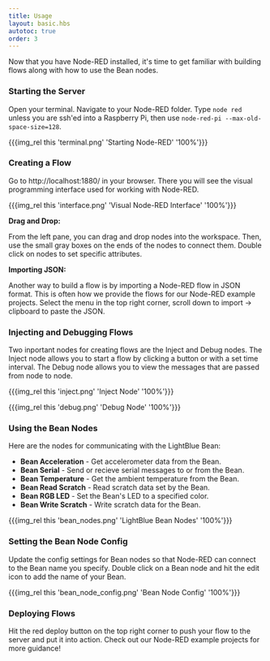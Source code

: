 ```yaml
---
title: Usage
layout: basic.hbs
autotoc: true
order: 3
---
```


Now that you have Node-RED installed, it's time to get familiar with building flows along with how to use the Bean nodes. 

### Starting the Server

Open your terminal. Navigate to your Node-RED folder. Type `node red` unless you are ssh'ed into a Raspberry Pi, then use `node-red-pi --max-old-space-size=128`.

{{{img_rel this 'terminal.png' 'Starting Node-RED' '100%'}}}


### Creating a Flow

Go to http://localhost:1880/ in your  browser. There you will see the visual programming interface used for working with Node-RED.

{{{img_rel this 'interface.png' 'Visual Node-RED Interface' '100%'}}}

__Drag and Drop:__

From the left pane, you can drag and drop nodes into the workspace. Then, use the small gray boxes on the ends of the nodes to connect them. Double click on nodes to set specific attributes. 

__Importing JSON:__

Another way to build a flow is by importing a Node-RED flow in JSON format. This is often how we provide the flows for our Node-RED example projects. Select the menu in the top right corner, scroll down to import -> clipboard to paste the JSON. 


### Injecting and Debugging Flows

Two inportant nodes for creating flows are the Inject and Debug nodes. The Inject node allows you to start a flow by clicking a button or with a set time interval. The Debug node allows you to view the messages that are passed from node to node. 

{{{img_rel this 'inject.png' 'Inject Node' '100%'}}}

{{{img_rel this 'debug.png' 'Debug Node' '100%'}}}


### Using the Bean Nodes

Here are the nodes for communicating with the LightBlue Bean:

* __Bean Acceleration__ - Get accelerometer data from the Bean.
* __Bean Serial__ - Send or recieve serial messages to or from the Bean.
* __Bean Temperature__ - Get the ambient temperature from the Bean.
* __Bean Read Scratch__ - Read scratch data set by the Bean. 
* __Bean RGB LED__ - Set the Bean's LED to a specified color.
* __Bean Write Scratch__ - Write scratch data for the Bean. 

{{{img_rel this 'bean_nodes.png' 'LightBlue Bean Nodes' '100%'}}}


### Setting the Bean Node Config

Update the config settings for Bean nodes so that Node-RED can connect to the Bean name you specify. Double click on a Bean node and hit the edit icon to add the name of your Bean. 

{{{img_rel this 'bean_node_config.png' 'Bean Node Config' '100%'}}}


### Deploying Flows

Hit the red deploy button on the top right corner to push your flow to the server and put it into action. Check out our Node-RED example projects for more guidance! 
